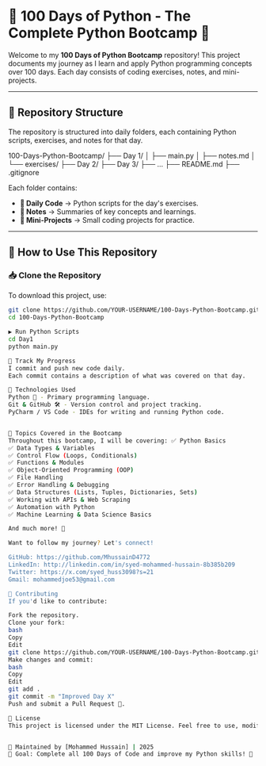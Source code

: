 # 🐍 100 Days of Python - The Complete Python Bootcamp 🚀

Welcome to my **100 Days of Python Bootcamp** repository! This project documents my journey as I learn and apply Python programming concepts over 100 days. Each day consists of coding exercises, notes, and mini-projects.

---

## 📂 Repository Structure
The repository is structured into daily folders, each containing Python scripts, exercises, and notes for that day.

100-Days-Python-Bootcamp/ ├── Day 1/ │ ├── main.py │ ├── notes.md │ └── exercises/ ├── Day 2/ ├── Day 3/ ├── ... ├── README.md ├── .gitignore


Each folder contains:
- **📌 Daily Code** → Python scripts for the day's exercises.
- **📝 Notes** → Summaries of key concepts and learnings.
- **🎯 Mini-Projects** → Small coding projects for practice.

---

## 🚀 How to Use This Repository

### 📥 Clone the Repository
To download this project, use:
```bash
git clone https://github.com/YOUR-USERNAME/100-Days-Python-Bootcamp.git
cd 100-Days-Python-Bootcamp

▶️ Run Python Scripts
cd Day1
python main.py

🔄 Track My Progress
I commit and push new code daily.
Each commit contains a description of what was covered on that day.

📜 Technologies Used
Python 🐍 - Primary programming language.
Git & GitHub 🛠️ - Version control and project tracking.
PyCharm / VS Code - IDEs for writing and running Python code.


📌 Topics Covered in the Bootcamp
Throughout this bootcamp, I will be covering: ✅ Python Basics
✅ Data Types & Variables
✅ Control Flow (Loops, Conditionals)
✅ Functions & Modules
✅ Object-Oriented Programming (OOP)
✅ File Handling
✅ Error Handling & Debugging
✅ Data Structures (Lists, Tuples, Dictionaries, Sets)
✅ Working with APIs & Web Scraping
✅ Automation with Python
✅ Machine Learning & Data Science Basics

And much more! 🚀

Want to follow my journey? Let's connect!

GitHub: https://github.com/MhussainD4772
LinkedIn: http://linkedin.com/in/syed-mohammed-hussain-8b385b209
Twitter: https://x.com/syed_huss3098?s=21
Gmail: mohammedjoe53@gmail.com

🤝 Contributing
If you'd like to contribute:

Fork the repository.
Clone your fork:
bash
Copy
Edit
git clone https://github.com/YOUR-USERNAME/100-Days-Python-Bootcamp.git
Make changes and commit:
bash
Copy
Edit
git add .
git commit -m "Improved Day X"
Push and submit a Pull Request 🚀.

📜 License
This project is licensed under the MIT License. Feel free to use, modify, and share!


📢 Maintained by [Mohammed Hussain] | 2025
🎯 Goal: Complete all 100 Days of Code and improve my Python skills! 🚀





